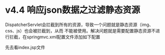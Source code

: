# v4.4 响应json数据之过滤静态资源

DispatcherServlet会拦截到所有的资源，导致一个问题就是静态资源（img、css、js）也会被拦截到，从而 不能被使用。解决问题就是需要配置静态资源不进行拦截，在springmvc.xml配置文件添加如下配置 

先去看index.jsp文件